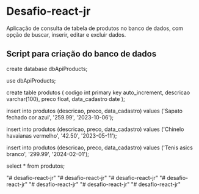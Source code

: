 
# Desafio-react-jr

Aplicação de consulta de tabela de produtos no banco de dados, com opção de buscar, inserir, editar e excluir dados.

## Script para criação do banco de dados

create database dbApiProducts;

use dbApiProducts;

create table produtos (
codigo int primary key auto_increment,
descricao varchar(100),
preco float,
data_cadastro date
);

insert into produtos (descricao, preco, data_cadastro) values ('Sapato fechado cor azul', '259.99', '2023-10-06');

insert into produtos (descricao, preco, data_cadastro) values ('Chinelo havaianas vermelho', '42.50', '2023-05-11');

insert into produtos (descricao, preco, data_cadastro) values ('Tenis asics branco', '299.99', '2024-02-01');

select * from produtos;

"# desafio-react-jr" 
"# desafio-react-jr" 
"# desafio-react-jr" 
"# desafio-react-jr" 
"# desafio-react-jr" 
"# desafio-react-jr" 
"# desafio-react-jr" 
